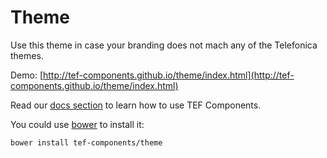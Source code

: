 # Theme

Use this theme in case your branding does not mach any of the Telefonica themes.

Demo: [http://tef-components.github.io/theme/index.html](http://tef-components.github.io/theme/index.html)

Read our [docs section](https://github.com/tef-components/docs) to learn how to use TEF Components.

You could use [bower](http://bower.io) to install it:

`bower install tef-components/theme`